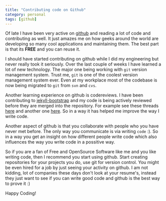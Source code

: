 ```yaml
---
title: "Contributing code on Github"
category: personal
tags: [github]
---
```


Of late I have been very active on [github](http://github.com/pradeep1288) and reading a lot of code and contributing as well. It just amazes me on how geeks around the world are developing so many cool applications and maintaining them. The best part is that its **FREE** and you can reuse it.

I should have started contributing on github while I did my engineering but never really took it seriously. Over the last couple of weeks I have learned a lot of new technology. The major one being working with `git` version management system. Trust me, `git` is one of the coolest version management system ever. Even at my workplace most of the codebase is now being migrated to `git` from `svn` and `cvs`. 

Another learning experience on github is codereviews. I have been contributing to [jekyll-bootstrap](http://github.com/plusjade/jelyll-bootstrap) and my code is being actively reviewed before they are merged into the repository. For example see these threads [here](https://github.com/plusjade/jekyll-bootstrap/pull/14) and another one [here](https://github.com/plusjade/jekyll-bootstrap/pull/7). So in a way it has helped me improve the way I write code. 

Another aspect of github is that you collaborate with people who you have never met before. The only way you communicate is via writing `code` :). So in a way you get an insight on how different people write code which also influences the way you write code in a possitive way. 

So if you are a fan of Free and OpenSource Software like me and you like writing code, then I recommend you start using github. Start creating repositories for your projects you do, use git for version control. You might be even hired for a job by just seeing your activity on github. I am not kidding, lot of companies these days don't look at your resume's, instead they just want to see if you can write good code and github is the best way to prove it :)

Happy Coding!
